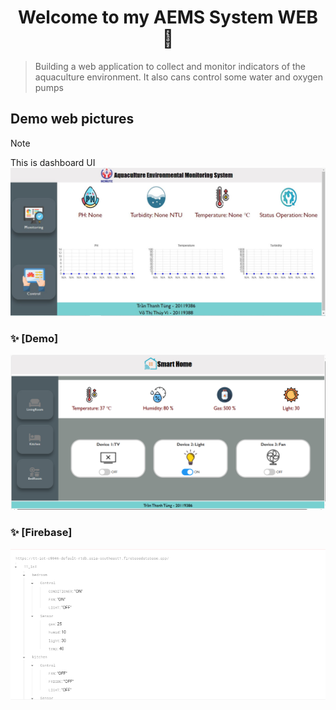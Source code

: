 <h1 align="center">Welcome to my AEMS System WEB 👋</h1>

> Building a web application to collect and monitor indicators of the aquaculture environment. It also cans control some water and oxygen pumps

## Demo web pictures
> [!NOTE]
> This is dashboard UI
![pic_0](https://github.com/thanhtung386/AEMS-System/blob/main/web/Image/Dashboard-UI.jpg)

### ✨ [Demo]

![pic_0](https://github.com/thanhtung386/web_iot_interface/blob/main/img/demo.png)

### ✨ [Firebase]

![pic_1](https://github.com/thanhtung386/web_iot_interface/blob/main/img/firebase.png)
